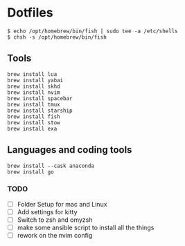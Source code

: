 # Dotfiles

```shell
$ echo /opt/homebrew/bin/fish | sudo tee -a /etc/shells
$ chsh -s /opt/homebrew/bin/fish
```

## Tools 
```shell
brew install lua
brew install yabai
brew install skhd
brew install nvim
brew install spacebar
brew install tmux
brew install starship
brew install fish
brew install stow
brew install exa
```

## Languages and coding tools 
```shell
brew install --cask anaconda
brew install go
```


### TODO 
- [ ] Folder Setup for mac and Linux
- [ ] Add settings for kitty 
- [ ] Switch to zsh and omyzsh 
- [ ] make some ansible script to install all the things 
- [ ] rework on the nvim config 
